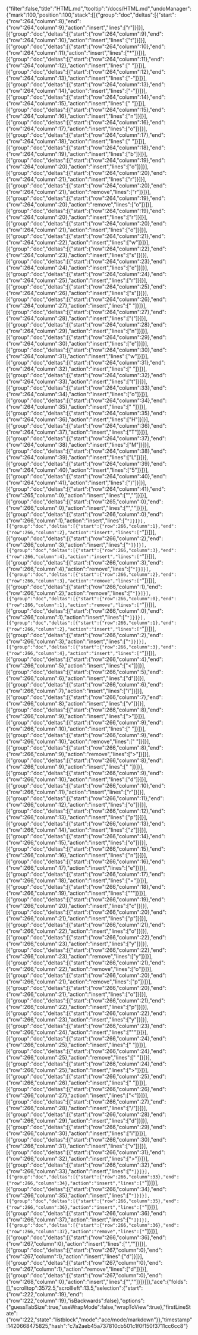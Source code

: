{"filter":false,"title":"HTML.md","tooltip":"/docs/HTML.md","undoManager":{"mark":100,"position":100,"stack":[[{"group":"doc","deltas":[{"start":{"row":264,"column":8},"end":{"row":264,"column":9},"action":"insert","lines":["r"]}]}],[{"group":"doc","deltas":[{"start":{"row":264,"column":9},"end":{"row":264,"column":10},"action":"insert","lines":["t"]}]}],[{"group":"doc","deltas":[{"start":{"row":264,"column":10},"end":{"row":264,"column":11},"action":"insert","lines":["*"]}]}],[{"group":"doc","deltas":[{"start":{"row":264,"column":11},"end":{"row":264,"column":12},"action":"insert","lines":[" "]}]}],[{"group":"doc","deltas":[{"start":{"row":264,"column":12},"end":{"row":264,"column":13},"action":"insert","lines":["-"]}]}],[{"group":"doc","deltas":[{"start":{"row":264,"column":13},"end":{"row":264,"column":14},"action":"insert","lines":["-"]}]}],[{"group":"doc","deltas":[{"start":{"row":264,"column":14},"end":{"row":264,"column":15},"action":"insert","lines":[" "]}]}],[{"group":"doc","deltas":[{"start":{"row":264,"column":15},"end":{"row":264,"column":16},"action":"insert","lines":["n"]}]}],[{"group":"doc","deltas":[{"start":{"row":264,"column":16},"end":{"row":264,"column":17},"action":"insert","lines":["o"]}]}],[{"group":"doc","deltas":[{"start":{"row":264,"column":17},"end":{"row":264,"column":18},"action":"insert","lines":[" "]}]}],[{"group":"doc","deltas":[{"start":{"row":264,"column":18},"end":{"row":264,"column":19},"action":"insert","lines":["b"]}]}],[{"group":"doc","deltas":[{"start":{"row":264,"column":19},"end":{"row":264,"column":20},"action":"insert","lines":["o"]}]}],[{"group":"doc","deltas":[{"start":{"row":264,"column":20},"end":{"row":264,"column":21},"action":"insert","lines":["r"]}]}],[{"group":"doc","deltas":[{"start":{"row":264,"column":20},"end":{"row":264,"column":21},"action":"remove","lines":["r"]}]}],[{"group":"doc","deltas":[{"start":{"row":264,"column":19},"end":{"row":264,"column":20},"action":"remove","lines":["o"]}]}],[{"group":"doc","deltas":[{"start":{"row":264,"column":19},"end":{"row":264,"column":20},"action":"insert","lines":["r"]}]}],[{"group":"doc","deltas":[{"start":{"row":264,"column":20},"end":{"row":264,"column":21},"action":"insert","lines":["o"]}]}],[{"group":"doc","deltas":[{"start":{"row":264,"column":21},"end":{"row":264,"column":22},"action":"insert","lines":["w"]}]}],[{"group":"doc","deltas":[{"start":{"row":264,"column":22},"end":{"row":264,"column":23},"action":"insert","lines":["s"]}]}],[{"group":"doc","deltas":[{"start":{"row":264,"column":23},"end":{"row":264,"column":24},"action":"insert","lines":["e"]}]}],[{"group":"doc","deltas":[{"start":{"row":264,"column":24},"end":{"row":264,"column":25},"action":"insert","lines":["r"]}]}],[{"group":"doc","deltas":[{"start":{"row":264,"column":25},"end":{"row":264,"column":26},"action":"insert","lines":["s"]}]}],[{"group":"doc","deltas":[{"start":{"row":264,"column":26},"end":{"row":264,"column":27},"action":"insert","lines":[" "]}]}],[{"group":"doc","deltas":[{"start":{"row":264,"column":27},"end":{"row":264,"column":28},"action":"insert","lines":["("]}]}],[{"group":"doc","deltas":[{"start":{"row":264,"column":28},"end":{"row":264,"column":29},"action":"insert","lines":["n"]}]}],[{"group":"doc","deltas":[{"start":{"row":264,"column":29},"end":{"row":264,"column":30},"action":"insert","lines":["e"]}]}],[{"group":"doc","deltas":[{"start":{"row":264,"column":30},"end":{"row":264,"column":31},"action":"insert","lines":["w"]}]}],[{"group":"doc","deltas":[{"start":{"row":264,"column":31},"end":{"row":264,"column":32},"action":"insert","lines":[" "]}]}],[{"group":"doc","deltas":[{"start":{"row":264,"column":32},"end":{"row":264,"column":33},"action":"insert","lines":["t"]}]}],[{"group":"doc","deltas":[{"start":{"row":264,"column":33},"end":{"row":264,"column":34},"action":"insert","lines":["o"]}]}],[{"group":"doc","deltas":[{"start":{"row":264,"column":34},"end":{"row":264,"column":35},"action":"insert","lines":[" "]}]}],[{"group":"doc","deltas":[{"start":{"row":264,"column":35},"end":{"row":264,"column":36},"action":"insert","lines":["H"]}]}],[{"group":"doc","deltas":[{"start":{"row":264,"column":36},"end":{"row":264,"column":37},"action":"insert","lines":["T"]}]}],[{"group":"doc","deltas":[{"start":{"row":264,"column":37},"end":{"row":264,"column":38},"action":"insert","lines":["M"]}]}],[{"group":"doc","deltas":[{"start":{"row":264,"column":38},"end":{"row":264,"column":39},"action":"insert","lines":["L"]}]}],[{"group":"doc","deltas":[{"start":{"row":264,"column":39},"end":{"row":264,"column":40},"action":"insert","lines":["5"]}]}],[{"group":"doc","deltas":[{"start":{"row":264,"column":40},"end":{"row":264,"column":41},"action":"insert","lines":[")"]}]}],[{"group":"doc","deltas":[{"start":{"row":264,"column":41},"end":{"row":265,"column":0},"action":"insert","lines":["",""]}]}],[{"group":"doc","deltas":[{"start":{"row":265,"column":0},"end":{"row":266,"column":0},"action":"insert","lines":["",""]}]}],[{"group":"doc","deltas":[{"start":{"row":266,"column":0},"end":{"row":266,"column":1},"action":"insert","lines":["`"]}]}],[{"group":"doc","deltas":[{"start":{"row":266,"column":1},"end":{"row":266,"column":2},"action":"insert","lines":["`"]}]}],[{"group":"doc","deltas":[{"start":{"row":266,"column":2},"end":{"row":266,"column":3},"action":"insert","lines":["`"]}]}],[{"group":"doc","deltas":[{"start":{"row":266,"column":3},"end":{"row":266,"column":4},"action":"insert","lines":["`"]}]}],[{"group":"doc","deltas":[{"start":{"row":266,"column":3},"end":{"row":266,"column":4},"action":"remove","lines":["`"]}]}],[{"group":"doc","deltas":[{"start":{"row":266,"column":2},"end":{"row":266,"column":3},"action":"remove","lines":["`"]}]}],[{"group":"doc","deltas":[{"start":{"row":266,"column":1},"end":{"row":266,"column":2},"action":"remove","lines":["`"]}]}],[{"group":"doc","deltas":[{"start":{"row":266,"column":0},"end":{"row":266,"column":1},"action":"remove","lines":["`"]}]}],[{"group":"doc","deltas":[{"start":{"row":266,"column":0},"end":{"row":266,"column":1},"action":"insert","lines":["`"]}]}],[{"group":"doc","deltas":[{"start":{"row":266,"column":1},"end":{"row":266,"column":2},"action":"insert","lines":["`"]}]}],[{"group":"doc","deltas":[{"start":{"row":266,"column":2},"end":{"row":266,"column":3},"action":"insert","lines":["`"]}]}],[{"group":"doc","deltas":[{"start":{"row":266,"column":3},"end":{"row":266,"column":4},"action":"insert","lines":["`"]}]}],[{"group":"doc","deltas":[{"start":{"row":266,"column":4},"end":{"row":266,"column":5},"action":"insert","lines":["<"]}]}],[{"group":"doc","deltas":[{"start":{"row":266,"column":5},"end":{"row":266,"column":6},"action":"insert","lines":["d"]}]}],[{"group":"doc","deltas":[{"start":{"row":266,"column":6},"end":{"row":266,"column":7},"action":"insert","lines":["i"]}]}],[{"group":"doc","deltas":[{"start":{"row":266,"column":7},"end":{"row":266,"column":8},"action":"insert","lines":["v"]}]}],[{"group":"doc","deltas":[{"start":{"row":266,"column":8},"end":{"row":266,"column":9},"action":"insert","lines":[">"]}]}],[{"group":"doc","deltas":[{"start":{"row":266,"column":9},"end":{"row":266,"column":10},"action":"insert","lines":[" "]}]}],[{"group":"doc","deltas":[{"start":{"row":266,"column":9},"end":{"row":266,"column":10},"action":"remove","lines":[" "]}]}],[{"group":"doc","deltas":[{"start":{"row":266,"column":8},"end":{"row":266,"column":9},"action":"remove","lines":[">"]}]}],[{"group":"doc","deltas":[{"start":{"row":266,"column":8},"end":{"row":266,"column":9},"action":"insert","lines":[" "]}]}],[{"group":"doc","deltas":[{"start":{"row":266,"column":9},"end":{"row":266,"column":10},"action":"insert","lines":["d"]}]}],[{"group":"doc","deltas":[{"start":{"row":266,"column":10},"end":{"row":266,"column":11},"action":"insert","lines":["r"]}]}],[{"group":"doc","deltas":[{"start":{"row":266,"column":11},"end":{"row":266,"column":12},"action":"insert","lines":["o"]}]}],[{"group":"doc","deltas":[{"start":{"row":266,"column":12},"end":{"row":266,"column":13},"action":"insert","lines":["p"]}]}],[{"group":"doc","deltas":[{"start":{"row":266,"column":13},"end":{"row":266,"column":14},"action":"insert","lines":["z"]}]}],[{"group":"doc","deltas":[{"start":{"row":266,"column":14},"end":{"row":266,"column":15},"action":"insert","lines":["o"]}]}],[{"group":"doc","deltas":[{"start":{"row":266,"column":15},"end":{"row":266,"column":16},"action":"insert","lines":["n"]}]}],[{"group":"doc","deltas":[{"start":{"row":266,"column":16},"end":{"row":266,"column":17},"action":"insert","lines":["e"]}]}],[{"group":"doc","deltas":[{"start":{"row":266,"column":17},"end":{"row":266,"column":18},"action":"insert","lines":["="]}]}],[{"group":"doc","deltas":[{"start":{"row":266,"column":18},"end":{"row":266,"column":19},"action":"insert","lines":["\""]}]}],[{"group":"doc","deltas":[{"start":{"row":266,"column":19},"end":{"row":266,"column":20},"action":"insert","lines":["c"]}]}],[{"group":"doc","deltas":[{"start":{"row":266,"column":20},"end":{"row":266,"column":21},"action":"insert","lines":["p"]}]}],[{"group":"doc","deltas":[{"start":{"row":266,"column":21},"end":{"row":266,"column":22},"action":"insert","lines":["o"]}]}],[{"group":"doc","deltas":[{"start":{"row":266,"column":22},"end":{"row":266,"column":23},"action":"insert","lines":["y"]}]}],[{"group":"doc","deltas":[{"start":{"row":266,"column":22},"end":{"row":266,"column":23},"action":"remove","lines":["y"]}]}],[{"group":"doc","deltas":[{"start":{"row":266,"column":21},"end":{"row":266,"column":22},"action":"remove","lines":["o"]}]}],[{"group":"doc","deltas":[{"start":{"row":266,"column":20},"end":{"row":266,"column":21},"action":"remove","lines":["p"]}]}],[{"group":"doc","deltas":[{"start":{"row":266,"column":20},"end":{"row":266,"column":21},"action":"insert","lines":["o"]}]}],[{"group":"doc","deltas":[{"start":{"row":266,"column":21},"end":{"row":266,"column":22},"action":"insert","lines":["p"]}]}],[{"group":"doc","deltas":[{"start":{"row":266,"column":22},"end":{"row":266,"column":23},"action":"insert","lines":["y"]}]}],[{"group":"doc","deltas":[{"start":{"row":266,"column":23},"end":{"row":266,"column":24},"action":"insert","lines":["\""]}]}],[{"group":"doc","deltas":[{"start":{"row":266,"column":24},"end":{"row":266,"column":25},"action":"insert","lines":[" "]}]}],[{"group":"doc","deltas":[{"start":{"row":266,"column":24},"end":{"row":266,"column":25},"action":"remove","lines":[" "]}]}],[{"group":"doc","deltas":[{"start":{"row":266,"column":24},"end":{"row":266,"column":25},"action":"insert","lines":[">"]}]}],[{"group":"doc","deltas":[{"start":{"row":266,"column":25},"end":{"row":266,"column":26},"action":"insert","lines":[" "]}]}],[{"group":"doc","deltas":[{"start":{"row":266,"column":26},"end":{"row":266,"column":27},"action":"insert","lines":["<"]}]}],[{"group":"doc","deltas":[{"start":{"row":266,"column":27},"end":{"row":266,"column":28},"action":"insert","lines":["/"]}]}],[{"group":"doc","deltas":[{"start":{"row":266,"column":28},"end":{"row":266,"column":29},"action":"insert","lines":["d"]}]}],[{"group":"doc","deltas":[{"start":{"row":266,"column":29},"end":{"row":266,"column":30},"action":"insert","lines":["i"]}]}],[{"group":"doc","deltas":[{"start":{"row":266,"column":30},"end":{"row":266,"column":31},"action":"insert","lines":["v"]}]}],[{"group":"doc","deltas":[{"start":{"row":266,"column":31},"end":{"row":266,"column":32},"action":"insert","lines":[">"]}]}],[{"group":"doc","deltas":[{"start":{"row":266,"column":32},"end":{"row":266,"column":33},"action":"insert","lines":["`"]}]}],[{"group":"doc","deltas":[{"start":{"row":266,"column":33},"end":{"row":266,"column":34},"action":"insert","lines":["`"]}]}],[{"group":"doc","deltas":[{"start":{"row":266,"column":34},"end":{"row":266,"column":35},"action":"insert","lines":["`"]}]}],[{"group":"doc","deltas":[{"start":{"row":266,"column":35},"end":{"row":266,"column":36},"action":"insert","lines":["`"]}]}],[{"group":"doc","deltas":[{"start":{"row":266,"column":36},"end":{"row":266,"column":37},"action":"insert","lines":["`"]}]}],[{"group":"doc","deltas":[{"start":{"row":266,"column":36},"end":{"row":266,"column":37},"action":"remove","lines":["`"]}]}],[{"group":"doc","deltas":[{"start":{"row":266,"column":36},"end":{"row":267,"column":0},"action":"insert","lines":["",""]}]}],[{"group":"doc","deltas":[{"start":{"row":267,"column":0},"end":{"row":267,"column":1},"action":"insert","lines":["d"]}]}],[{"group":"doc","deltas":[{"start":{"row":267,"column":0},"end":{"row":267,"column":1},"action":"remove","lines":["d"]}]}],[{"group":"doc","deltas":[{"start":{"row":267,"column":0},"end":{"row":268,"column":0},"action":"insert","lines":["",""]}]}]]},"ace":{"folds":[],"scrolltop":3572.5,"scrollleft":13.5,"selection":{"start":{"row":222,"column":19},"end":{"row":222,"column":19},"isBackwards":false},"options":{"guessTabSize":true,"useWrapMode":false,"wrapToView":true},"firstLineState":{"row":222,"state":"listblock","mode":"ace/mode/markdown"}},"timestamp":1420668475825,"hash":"c7a2aeb45a737810cb501c1f0f150f3711cc6cc8"}